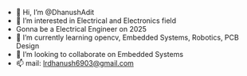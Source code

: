 - 👋 Hi, I’m @DhanushAdit
- 👀 I’m interested in Electrical and Electronics field
- Gonna be a Electrical Engineer on 2025
- 🌱 I’m currently learning opencv, Embedded Systems, Robotics, PCB Design
- 💞️ I’m looking to collaborate on Embedded Systems
- 📫 mail: lrdhanush6903@gmail.com

<!---
DhanushAdit/DhanushAdit is a ✨ special ✨ repository because its `README.md` (this file) appears on your GitHub profile.
You can click the Preview link to take a look at your changes.
--->
